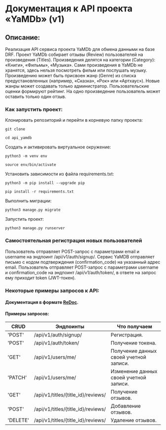 # Документация к API проекта «YaMDb» (v1)

## Описание:
Реализация API сервиса проекта YaMDb для обмена данными на базе DRF.
Проект YaMDb cобирает отзывы (Review) пользователей на произведения (Titles). 
Произведения делятся на категории (Category): «Книги», «Фильмы», «Музыка». 
Сами произведения в YaMDb не хранятся, здесь нельзя посмотреть фильм или послушать музыку.
Произведению может быть присвоен жанр (Genre) из списка предустановленных (например, «Сказка», «Рок» или «Артхаус»).
Новые жанры может создавать только администратор.
Пользовательские оценки формируют рейтинг.
На одно произведение пользователь может оставить только один отзыв.

### Как запустить проект:
Клонировать репозиторий и перейти в корневую папку проекта:
```
git clone
```
```
cd api_yamdb
```
Cоздать и активировать виртуальное окружение:
```
python3 -m venv env
```
```
source env/bin/activate
```
Установить зависимости из файла requirements.txt:
```
python3 -m pip install --upgrade pip
```
```
pip install -r requirements.txt
```
Выполнить миграции:
```
python3 manage.py migrate
```
Запустить проект:
```
python3 manage.py runserver
```


### Самостоятельная регистрация новых пользователей
Пользователь отправляет POST-запрос с параметрами email и username на эндпоинт /api/v1/auth/signup/.
Сервис YaMDB отправляет письмо с кодом подтверждения (confirmation_code) на указанный адрес email.
Пользователь отправляет POST-запрос с параметрами username и confirmation_code на эндпоинт /api/v1/auth/token/, 
в ответе на запрос ему приходит token (JWT-токен).

### Некоторые примеры запросов к API:

#### Документация в формате [ReDoc](http://127.0.0.1:8000/redoc/).

#### Примеры запросов:
| CRUD      | Эндпоинты | Что получаем | 
| --- | --- | --- |
| 'POST'    | /api/v1/auth/signup/                    | Регистрация.                           |
| 'POST'    | /api/v1/auth/token/                     | Получение токена.                      |
| 'GET'     | /api/v1/users/me/                       | Получение данных своей учетной записи. |
| 'PATCH'   | /api/v1/users/me/                       | Изменение данных своей учетной записи. |
| 'GET'     | /api/v1/titles/{title_id}/reviews/      | Получение отзывов.                     |
| 'POST'    | /api/v1/titles/{title_id}/reviews/      | Добавление отзывов.                    |
| 'DELETE'  | /api/v1/titles/{title_id}/reviews/      | Удаление отзывов.                      |

